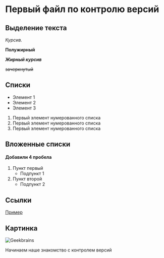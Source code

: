 # Первый файл по контролю версий

## Выделение текста

*Курсив.*

**Полужирный**

***Жирный курсив***

~~зачеркнутый~~

## Списки

* Элемент 1
* Элемент 2
* Элемент 3

1. Первый элемент нумерованного списка
2. Первый элемент нумерованного списка
3. Первый элемент нумерованного списка

## Вложенные списки

#### Добавили 4 пробела 

1. Пункт первый
    * Подпункт 1
2. Пункт второй
    * Подпункт 2

## Ссылки

[Пример](https://www.example.com)

## Картинка

![Geekbrains](https://topcheck.ru/wp-content/uploads/2022/02/geekbrains-1.png)

Начинаем наше знакомство с 
контролем версий